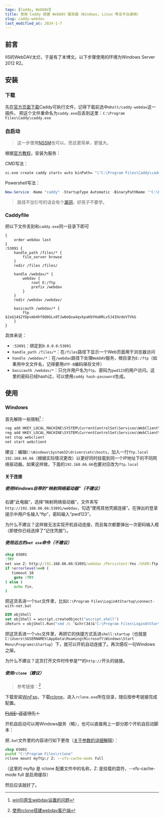 ```yaml
---
tags: [Caddy, WebDAV]
title: 使用 Caddy 搭建 WebDAV 服务器（Windows, Linux 等全平台通用）
slug: caddy-webdav
last_modified_at: 2024-1-7
---
```


## 前言

IIS的WebDAV太烂，于是有了本博文。以下步骤使用的环境为Windows Server 2012 R2。

## 安装

### 下载

先[在官方页面下载](https://caddyserver.com/download)Caddy可执行文件，记得下载前选中`mholt/caddy-webdav`这一插件。
把这个文件重命名为`caddy.exe`后丢到这里：`C:\Program Files\Caddy\caddy.exe`

### 自启动

> 这一步使用[NSSM](https://nssm.cc/)也可以，而且更简单，更强大。

根据[官方教程](https://caddyserver.com/docs/running#windows-service)，安装为服务：

CMD写法：

```bat
sc.exe create caddy start= auto binPath= "\"C:\Program Files\Caddy\caddy.exe\" run"
```

Powershell写法：

```powershell
New-Service -Name "caddy" -StartupType Automatic -BinaryPathName '"C:\Program Files\Caddy\caddy.exe" run'
```

> 路径不加引号的话会有个[漏洞](https://cloud.tencent.com/developer/article/2120444)，好孩子不要学。

### Caddyfile

把以下文件丢到和`caddy.exe`同一目录下即可

```plain
{
	order webdav last
}
:53091 {
	handle_path /files/* {
		file_server browse
	}
	redir /files /files/

	handle /webdav/* {
		webdav {
			root E:/ftp
			prefix /webdav
		}
	}
	redir /webdav /webdav/

	basicauth /webdav/* {
		ftp $2a$14$2YDpvmb4hf8Q0GLx8TJw8eQoa4qvkpaKbYHa0RLv5J4IHzdeVTVkG
	}
}
```

具体来说：

- `:53091`：绑定到`0.0.0.0:53091`
- `handle_path /files/*`：在`/files`路径下显示一个Web页面用于浏览器访问
- `handle /webdav/*`：在`/webdav`路径下处理`WebDAV`服务，根目录为`E:/ftp`（如果用中文文件名，记得要用`UTF-8`编码保存文件）
- `basicauth /webdav/*`：只允许用户名为`ftp`、密码为`pwd123`的用户访问。这里的密码已经hash过，可以使用`caddy hash-password`生成。

## 使用

### Windows

首先解除一些限制[^1]：

```bat
reg add HKEY_LOCAL_MACHINE\SYSTEM\CurrentControlSet\Services\WebClient\Parameters /v BasicAuthLevel /t REG_DWORD /d 2 /f
reg add HKEY_LOCAL_MACHINE\SYSTEM\CurrentControlSet\Services\WebClient\Parameters /v FileSizeLimitInBytes /t REG_DWORD /d 0xffffffff /f
net stop webclient
net start webclient
```

建议：编辑`C:\Windows\System32\drivers\etc\hosts`，加入一行`ftp.local 192.168.66.66`（根据实际情况更改）以更好同时挂载到同一个IP地址下的不同网络驱动器。如果这样做，下面的`192.168.66.66`也要对应改为`ftp.local`

#### 关于连接

##### 使用Windows自带的“映射网络驱动器”（不建议）

右键“此电脑”，选择“映射网络驱动器”，文件夹写`http://192.168.66.66:53091/webdav`，勾选“使用其他凭据连接”。在弹出的登录提示中用户名输入“ftp”，密码输入“pwd123”。

为什么不建议？这样做无法实现开机自动连接，而且每次都要弹出一次密码输入框（即使你已经选择了“记住凭据”）。

##### 使用远古的`net use`命令（不建议）

```bat
chcp 65001
:TRY
net use Z: http://192.168.66.66:53091/webdav /Persistent:Yes /USER:ftp pwd123 /Y 2>&1|find "找不到网络名">nul
if %errorlevel%==0 (
   timeout 10
    goto :TRY
) else (
    echo fin.
)
```

把这货丢进一个`bat`文件里，比如`C:\Program Files\LoginAtStartup\connect-with-net.bat`

```vb
DIM objShell 
set objShell = wscript.createObject("wscript.shell") 
iReturn = objShell.Run("cmd /c "&chr(34)&"C:\Program Files\LoginAtStartup\connect-with-net.bat"&chr(34)&"", 0, FALSE)
```

把这货丢进一个`vbs`文件里，再把它的快捷方式丢进`shell:startup`（也就是`C:\Users\%USERNAME%\AppData\Roaming\Microsoft\Windows\Start Menu\Programs\Startup`）下，就可以开机自动连接了。再次感叹一句Windows之屎。

为什么不建议？这货打开文件时传参是\*\*的`http://`开头的链接。

##### 使用`rclone`（建议）

> 参考链接：[^2]

下载安装[WinFsp](https://github.com/winfsp/winfsp/releases/latest)，下载[rclone](https://github.com/rclone/rclone/releases/latest)，进入`rclone.exe`所在目录，随后按参考链接完成配置。

<del>[FUSE](https://zhuanlan.zhihu.com/p/106719192): 遥遥领先！</del>

开机自启动可以用Windows服务（略），也可以直接用上一部分那个开机自启动脚本：

把`.bat`文件里的内容进行如下更改（[关于参数的详细解释](https://blog.xiaoz.org/archives/15519)）：

```bat
chcp 65001
pushd "C:\Program Files\rclone"
rclone mount myftp:/ Z: --vfs-cache-mode full
```

（这里的 myftp 是 rclone 配置文件中的名称，Z: 是挂载的盘符，--vfs-cache-mode full 是启用缓存）

然后应该就好了。

[^1]:[win10原生webdav设置的问题](https://juejin.cn/post/6992463338160521230)

[^2]:[使用rclone搭建webdav客户端](https://www.bilibili.com/read/cv21803909/)
